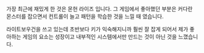 가장 최근에 재밌게 한 것은 몬헌 라이즈 입니다. 그 게임에서 좋아했던 부분은 커다란 몬스터를 잡으면서 컨트롤이 늘고 패턴을 학습한 것을 느낄 때 였습니다.

라이트보우건을 쓰고 있는데 초반보다 키가 익숙해지니까 훨씬 잘 잡게 되어서 제가 좋아하는 게임의 요소는 성장이고 내부적인 시스템에서만 만드는 것이 아닌 것을 느꼈습니다.